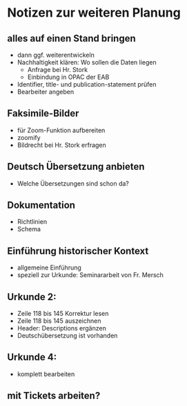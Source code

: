 # Notizen zur weiteren Planung

## alles auf einen Stand bringen

* dann ggf. weiterentwickeln
* Nachhaltigkeit klären: Wo sollen die Daten liegen
  * Anfrage bei Hr. Stork
  * Einbindung in OPAC der EAB
* Identifier, title- und publication-statement prüfen
* Bearbeiter angeben

## Faksimile-Bilder

* für Zoom-Funktion aufbereiten
* zoomify
* Bildrecht bei Hr. Stork erfragen

## Deutsch Übersetzung anbieten

* Welche Übersetzungen sind schon da?

## Dokumentation

* Richtlinien
* Schema

## Einführung historischer Kontext

* allgemeine Einführung
* speziell zur Urkunde: Seminararbeit von Fr. Mersch

## Urkunde 2: 

* Zeile 118 bis 145 Korrektur lesen
* Zeile 118 bis 145 auszeichnen
* Header: Descriptions ergänzen
* Deutschübersetzung ist vorhanden

## Urkunde 4:

* komplett bearbeiten

## mit Tickets arbeiten?